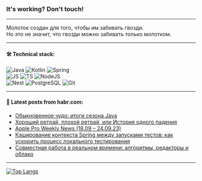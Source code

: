 ### It's working? Don't touch!

---
Молоток создан для того, чтобы им забивать гвозди. <br>
Но это не значит, что гвозди можно забивать только молотком.

---

#### 🛠️ Technical stack:

![Java](https://img.shields.io/badge/Java-informational?logo=Oracle&style=flat&logoColor=white&color=FF4500)
![Kotlin](https://img.shields.io/badge/Kotlin-informational?logo=Kotlin&style=flat&logoColor=white&color=774D97)
![Spring](https://img.shields.io/badge/SpringBoot-informational?logo=SpringBoot&style=flat&logoColor=white&color=6DB33F) <br>
![JS](https://img.shields.io/badge/JS-informational?logo=javaScript&style=flat&logoColor=black&color=F7Df1E)
![TS](https://img.shields.io/badge/TypeScript-informational?logo=typeScript&style=flat&logoColor=black&color=0667A8)
![NodeJS](https://img.shields.io/badge/NodeJS-informational?logo=node.js&style=flat&logoColor=white&color=70A760) <br>
![Nest](https://img.shields.io/badge/NestJS-informational?logo=NestJS&style=flat&logoColor=white&color=E0234E)
![PostgreSQL](https://img.shields.io/badge/PostgreSQL-informational?logo=PostgreSQL&style=flat&logoColor=white&color=DAA520)
![Git](https://img.shields.io/badge/Git-informational?logo=git&style=flat&logoColor=white&color=778899)

___

#### 💬 Latest posts from habr.com:

<!-- BLOG-POST-LIST:START -->
- [Обыкновенное чудо: итоги сезона Java](https://habr.com/ru/specials/763594/?utm_source=habrahabr&utm_medium=rss&utm_campaign=763594)
- [Хороший ретрай, плохой ретрай, или История одного падения](https://habr.com/ru/companies/yandex/articles/762678/?utm_source=habrahabr&utm_medium=rss&utm_campaign=762678)
- [Apple Pro Weekly News &lpar;18.09 – 24.09.23&rpar;](https://habr.com/ru/articles/763420/?utm_source=habrahabr&utm_medium=rss&utm_campaign=763420)
- [Кэширование контекста Spring между запусками тестов: как ускорить процесс локального тестирования](https://habr.com/ru/companies/jugru/articles/762632/?utm_source=habrahabr&utm_medium=rss&utm_campaign=762632)
- [Совместная работа в реальном времени: алгоритмы, редакторы и облако](https://habr.com/ru/companies/cloud_mts/articles/763598/?utm_source=habrahabr&utm_medium=rss&utm_campaign=763598)
<!-- BLOG-POST-LIST:END -->

---
[![Top Langs](https://github-readme-stats-git-master-advtsetting-gmailcom.vercel.app/api/top-langs/?username=zloylis&langs_count=10&hide_title=false&title_color=e6edf3&size_weight=0.5&count_weight=0.5&layout=compact&hide_border=true&theme=dracula)](https://github.com/zloylis)

<!-- ![GitHub stats](https://github-readme-stats-git-master-advtsetting-gmailcom.vercel.app/api?username=zloylis&show_icons=true&hide_border=true&theme=dracula&hide_title=true&include_all_commits=true&count_private=true&hide=contribs&hide_rank=true) -->
